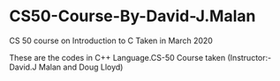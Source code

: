 # CS50-Course-By-David-J.Malan 
CS 50 course on Introduction to C Taken in March 2020

These are the codes in C++ Language.CS-50 Course taken (Instructor:-David.J Malan and Doug Lloyd)
